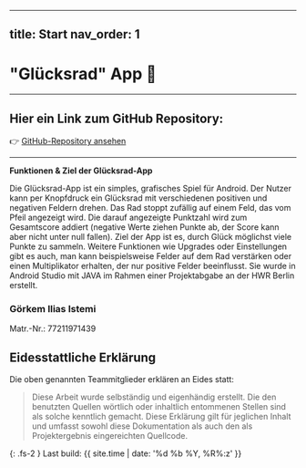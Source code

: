 
---
title: Start
nav_order: 1
---
# "Glücksrad" App 📱

---

## Hier ein Link zum GitHub Repository:

👉 [GitHub-Repository ansehen](https://github.com/SCREWYT/Gluecksrad)

---

**Funktionen & Ziel der Glücksrad-App**

Die Glücksrad-App ist ein simples, grafisches Spiel für Android. 
Der Nutzer kann per Knopfdruck ein Glücksrad mit verschiedenen positiven und negativen Feldern drehen. 
Das Rad stoppt zufällig auf einem Feld, das vom Pfeil angezeigt wird. Die darauf angezeigte 
Punktzahl wird zum Gesamtscore addiert (negative Werte ziehen Punkte ab, der Score kann aber nicht 
unter null fallen). Ziel der App ist es, durch Glück möglichst viele Punkte 
zu sammeln. Weitere Funktionen wie Upgrades oder Einstellungen gibt es auch, man kann beispielsweise
Felder auf dem Rad verstärken oder einen Multiplikator erhalten, der nur positive Felder beeinflusst.
Sie wurde in Android Studio mit JAVA im Rahmen einer Projektabgabe an der HWR Berlin erstellt.

### Görkem Ilias Istemi
Matr.-Nr.: 77211971439

## Eidesstattliche Erklärung

Die oben genannten Teammitglieder erklären an Eides statt:

> Diese Arbeit wurde selbständig und eigenhändig erstellt. Die den benutzten Quellen wörtlich oder inhaltlich entommenen Stellen sind als solche kenntlich gemacht. Diese Erklärung gilt für jeglichen Inhalt und umfasst sowohl diese Dokumentation als auch den als Projektergebnis eingereichten Quellcode.

{: .fs-2 }
Last build: {{ site.time | date: '%d %b %Y, %R%:z' }}
